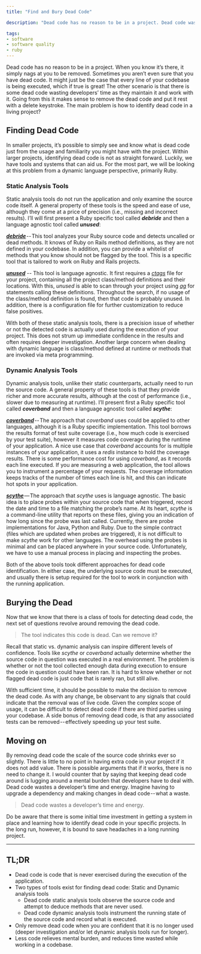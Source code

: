 ```yaml
---
title: "Find and Bury Dead Code"

description: "Dead code has no reason to be in a project. Dead code wastes a developer’s time and energy. Going from this it makes sense to remove the dead code and put it rest with a delete keystroke. The main problem is how to identify dead code in a living project?"

tags:
- software
- software quality
- ruby
---
```


Dead code has no reason to be in a project. When you know it’s there, it simply nags at you to be removed. Sometimes you aren’t even sure that you have dead code. It might just be the case that every line of your codebase is being executed, which if true is great! The other scenario is that there is some dead code wasting developers’ time as they maintain it and work with it.
Going from this it makes sense to remove the dead code and put it rest with a delete keystroke. The main problem is how to identify dead code in a living project?

## Finding Dead Code

In smaller projects, it’s possible to simply see and know what is dead code just from the usage and familiarity you might have with the project. Within larger projects, identifying dead code is not as straight forward. Luckily, we have tools and systems that can aid us. For the most part, we will be looking at this problem from a dynamic language perspective, primarily Ruby.

### Static Analysis Tools

Static analysis tools do not run the application and only examine the source code itself. A general property of these tools is the speed and ease of use, although they come at a price of precision (i.e., missing and incorrect results). I’ll will first present a Ruby specific tool called **_debride_** and then a language agnostic tool called **_unused_**:

[**_debride_**](https://github.com/seattlerb/debride) -- This tool analyzes your Ruby source code and detects uncalled or dead methods. It knows of Ruby on Rails method definitions, as they are not defined in your codebase. In addition, you can provide a whitelist of methods that you know should not be flagged by the tool. This is a specific tool that is tailored to work on Ruby and Rails projects.

[**_unused_**](https://github.com/joshuaclayton/unused) -- This tool is language agnostic. It first requires a [_ctags_](http://ctags.sourceforge.net/) file for your project, containing all the project class/method definitions and their locations. With this, _unused_ is able to scan through your project using [_ag_](https://github.com/ggreer/the_silver_searcher) for statements calling these definitions. Throughout the search, if no usage of the class/method definition is found, then that code is probably unused. In addition, there is a configuration file for further customization to reduce false positives.

With both of these static analysis tools, there is a precision issue of whether or not the detected code is actually used during the execution of your project. This does not strum up immediate confidence in the results and often requires deeper investigation. Another large concern when dealing with dynamic language is class/method defined at runtime or methods that are invoked via meta programming.

### Dynamic Analysis Tools

Dynamic analysis tools, unlike their static counterparts, actually need to run the source code. A general property of these tools is that they provide richer and more accurate results, although at the cost of performance (i.e., slower due to measuring at runtime). I’ll present first a Ruby specific tool called **_coverband_** and then a language agnostic tool called **_scythe_**:

[**_coverband_**](https://github.com/danmayer/coverband) -- The approach that _coverband_ uses could be applied to other languages, although it is a Ruby specific implementation. This tool borrows the results format of test suite coverage (i.e., how much code is exercised by your test suite), however it measures code coverage during the runtime of your application. A nice use case that _coverband_ accounts for is multiple instances of your application, it uses a _redis_ instance to hold the coverage results. There is some performance cost for using _coverband_, as it records each line executed. If you are measuring a web application, the tool allows you to instrument a percentage of your requests. The coverage information keeps tracks of the number of times each line is hit, and this can indicate hot spots in your application.

[**_scythe_**](https://github.com/michaelfeathers/scythe) — The approach that _scythe_ uses is language agnostic. The basic idea is to place probes within your source code that when triggered, record the date and time to a file matching the probe’s  name. At its heart, _scythe_ is a command-line utility that reports on these files, giving you an indication of how long since the probe was last called. Currently, there are probe implementations for Java, Python and Ruby. Due to the simple contract (files which are updated when probes are triggered), it is not difficult to make _scythe_ work for other languages. The overhead using the probes is minimal and can be placed anywhere in your source code. Unfortunately, we have to use a manual process in placing and inspecting the probes.

Both of the above tools took different approaches for dead code identification. In either case, the underlying source code must be executed, and usually there is setup required for the tool to work in conjunction with the running application.

## Burying the Dead

Now that we know that there is a class of tools for detecting dead code, the next set of questions revolve around removing the dead code.

> The tool indicates this code is dead. Can we remove it?

Recall that static vs. dynamic analysis can inspire different levels of confidence. Tools like _scythe_ or _coverband_ actually determine whether the source code in question was executed in a real environment. The problem is whether or not the tool collected enough data during execution to ensure the code in question could have been ran. It is hard to know whether or not flagged dead code is just code that is rarely ran, but still alive.

With sufficient time, it should be possible to make the decision to remove the dead code. As with any change, be observant to any signals that could indicate that the removal was of live code. Given the complex scope of usage, it can be difficult to detect dead code if there are third parties using your codebase. A side bonus of removing dead code, is that any associated tests can be removed -- effectively speeding up your test suite.

## Moving on

By removing dead code the scale of the source code shrinks ever so slightly. There is little to no point in having extra code in your project if it does not add value. There is possible arguments that if it works, there is no need to change it. I would counter that by saying that keeping dead code around is lugging around a mental burden that developers have to deal with. Dead code wastes a developer’s time and energy. Imagine having to upgrade a dependency and making changes in dead code -- what a waste.

> Dead code wastes a developer’s time and energy.

Do be aware that there is some initial time investment in getting a system in place and learning how to identify dead code in your specific projects. In the long run, however, it is bound to save headaches in a long running project.

-----

## TL;DR

* Dead code is code that is never exercised during the execution of the application.
* Two types of tools exist for finding dead code: Static and Dynamic analysis tools
  * Dead code static analysis tools observe the source code and attempt to deduce methods that are never used.
  * Dead code dynamic analysis tools instrument the running state of the source code and record what is executed.
* Only remove dead code when you are confident that it is no longer used (deeper investigation and/or let dynamic analysis tools run for longer).
* Less code relieves mental burden, and reduces time wasted while working in a codebase.
